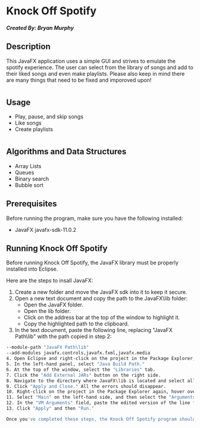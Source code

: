 # Knock Off Spotify
##### Created By: Bryan Murphy
## Description
This JavaFX application uses a simple GUI and strives to emulate the spotify experience. The user can select from the library of songs and add to their liked songs and even make playlists. 
Please also keep in mind there are many things that need to be fixed and imporoved upon!
#
## Usage
- Play, pause, and skip songs
- Like songs
- Create playlists
#
## Algorithms and Data Structures
- Array Lists
- Queues
- Binary search
- Bubble sort

## Prerequisites
Before running the program, make sure you have the following installed:
- JavaFX javafx-sdk-11.0.2

## Running Knock Off Spotify
Before running Knock Off Spotify, the JavaFX library must be properly installed into Eclipse.

Here are the steps to insall JavaFX:

1. Create a new folder and move the JavaFX sdk into it to keep it secure.
2. Open a new text document and copy the path to the JavaFX\lib folder:
   - Open the JavaFX folder.
   - Open the lib folder.
   - Click on the address bar at the top of the window to highlight it.
   - Copy the highlighted path to the clipboard.
3. In the text document, paste the following line, replacing "JavaFX Path\lib" with the path copied in step 2:
```bash
--module-path "JavaFX Path\lib" 
--add-modules javafx.controls,javafx.fxml,javafx.media
4. Open Eclipse and right-click on the project in the Package Explorer, then select "Properties" at the bottom.
5. In the left-hand panel, select "Java Build Path."
6. At the top of the window, select the "Libraries" tab.
7. Click the "Add External JARs" button on the right side.
8. Navigate to the directory where JavaFX\lib is located and select all the files in that directory.
9. Click "Apply and Close." All the errors should disappear.
10. Right-click on the project in the Package Explorer again, hover over "Run As," and then click "Run Configurations."
11. Select "Main" on the left-hand side, and then select the "Arguments" tab at the top.
12. In the "VM Arguments" field, paste the edited version of the line from step 3.
13. Click "Apply" and then "Run."

Once you've completed these steps, the Knock Off Spotify program should run successfully. If you encounter any issues, make sure that you've followed all the steps carefully and that the required dependencies are installed correctly.

